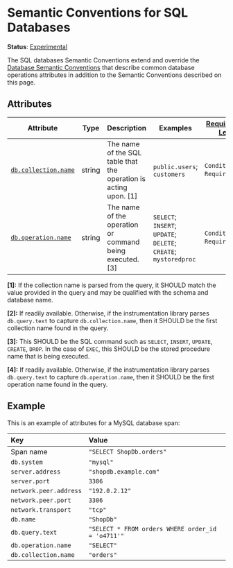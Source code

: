 <!--- Hugo front matter used to generate the website version of this page:
linkTitle: SQL
--->

# Semantic Conventions for SQL Databases

**Status**: [Experimental][DocumentStatus]

The SQL databases Semantic Conventions extend and override the [Database Semantic Conventions](database-spans.md)
that describe common database operations attributes in addition to the Semantic Conventions
described on this page.

## Attributes

<!-- semconv db.sql(full,tag=tech-specific) -->
| Attribute  | Type | Description  | Examples  | [Requirement Level](https://opentelemetry.io/docs/specs/semconv/general/attribute-requirement-level/) | Stability |
|---|---|---|---|---|---|
| [`db.collection.name`](/docs/attributes-registry/db.md) | string | The name of the SQL table that the operation is acting upon. [1] | `public.users`; `customers` | `Conditionally Required` [2] | ![Experimental](https://img.shields.io/badge/-experimental-blue) |
| [`db.operation.name`](/docs/attributes-registry/db.md) | string | The name of the operation or command being executed. [3] | `SELECT`; `INSERT`; `UPDATE`; `DELETE`; `CREATE`; `mystoredproc` | `Conditionally Required` [4] | ![Experimental](https://img.shields.io/badge/-experimental-blue) |

**[1]:** If the collection name is parsed from the query, it SHOULD match the value provided in the query and may be qualified with the schema and database name.

**[2]:** If readily available. Otherwise, if the instrumentation library parses `db.query.text` to capture `db.collection.name`, then it SHOULD be the first collection name found in the query.

**[3]:** This SHOULD be the SQL command such as `SELECT`, `INSERT`, `UPDATE`, `CREATE`, `DROP`.
In the case of `EXEC`, this SHOULD be the stored procedure name that is being executed.

**[4]:** If readily available. Otherwise, if the instrumentation library parses `db.query.text` to capture `db.operation.name`, then it SHOULD be the first operation name found in the query.
<!-- endsemconv -->

## Example

This is an example of attributes for a MySQL database span:

| Key                    | Value |
|:-----------------------| :----------------------------------------------------------- |
| Span name              | `"SELECT ShopDb.orders"` |
| `db.system`            | `"mysql"` |
| `server.address`       | `"shopdb.example.com"` |
| `server.port`          | `3306` |
| `network.peer.address` | `"192.0.2.12"` |
| `network.peer.port`    | `3306` |
| `network.transport`    | `"tcp"` |
| `db.name`              | `"ShopDb"` |
| `db.query.text`        | `"SELECT * FROM orders WHERE order_id = 'o4711'"` |
| `db.operation.name`    | `"SELECT"` |
| `db.collection.name`   | `"orders"` |

[DocumentStatus]: https://github.com/open-telemetry/opentelemetry-specification/tree/v1.31.0/specification/document-status.md
